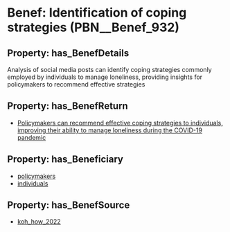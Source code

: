 # Benef: __Identification of coping strategies__ (PBN__Benef_932)

## Property: has_BenefDetails

Analysis of social media posts can identify coping strategies commonly employed by individuals to manage loneliness, providing insights for policymakers to recommend effective strategies

## Property: has_BenefReturn

* [Policymakers can recommend effective coping strategies to individuals, improving their ability to manage loneliness during the COVID-19 pandemic](../BenefReturn/PBN__BenefReturn_1021)

## Property: has_Beneficiary

* [policymakers](../Stakeholder/PBN__Stakeholder_126)
* [individuals](../Stakeholder/PBN__Stakeholder_20)

## Property: has_BenefSource

* [koh_how_2022](../Article/PBN__Article_190)

